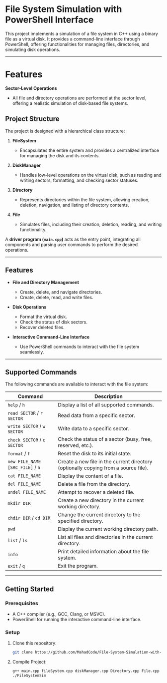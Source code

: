 # File System Simulation with PowerShell Interface  

This project implements a simulation of a file system in C++ using a binary file as a virtual disk. It provides a command-line interface through PowerShell, offering functionalities for managing files, directories, and simulating disk operations.

---

# Features

**Sector-Level Operations**  
  - All file and directory operations are performed at the sector level, offering a realistic simulation of disk-based file systems.

## Project Structure  

The project is designed with a hierarchical class structure:  

1. **FileSystem**  
   - Encapsulates the entire system and provides a centralized interface for managing the disk and its contents.  

2. **DiskManager**  
   - Handles low-level operations on the virtual disk, such as reading and writing sectors, formatting, and checking sector statuses.  

3. **Directory**  
   - Represents directories within the file system, allowing creation, deletion, navigation, and listing of directory contents.  

4. **File**  
   - Simulates files, including their creation, deletion, reading, and writing functionality.  

A **driver program (`main.cpp`)** acts as the entry point, integrating all components and parsing user commands to perform the desired operations.

---

## Features  

- **File and Directory Management**  
  - Create, delete, and navigate directories.  
  - Create, delete, read, and write files.  

- **Disk Operations**  
  - Format the virtual disk.  
  - Check the status of disk sectors.  
  - Recover deleted files.  

- **Interactive Command-Line Interface**  
  - Use PowerShell commands to interact with the file system seamlessly.  

---

## Supported Commands  

The following commands are available to interact with the file system:  

| Command                           | Description                                                                 |
|-----------------------------------|-----------------------------------------------------------------------------|
| `help` / `h`                      | Display a list of all supported commands.                                   |
| `read SECTOR` / `r SECTOR`        | Read data from a specific sector.                                           |
| `write SECTOR` / `w SECTOR`       | Write data to a specific sector.                                            |
| `check SECTOR` / `c SECTOR`       | Check the status of a sector (busy, free, reserved, etc.).                  |
| `format` / `f`                    | Reset the disk to its initial state.                                        |
| `new FILE_NAME [SRC_FILE]` / `n`  | Create a new file in the current directory (optionally copying from a source file). |
| `cat FILE_NAME`                   | Display the content of a file.                                              |
| `del FILE_NAME`                   | Delete a file from the directory.                                           |
| `undel FILE_NAME`                 | Attempt to recover a deleted file.                                          |
| `mkdir DIR`                       | Create a new directory in the current working directory.                    |
| `chdir DIR` / `cd DIR`            | Change the current directory to the specified directory.                    |
| `pwd`                             | Display the current working directory path.                                 |
| `list` / `ls`                     | List all files and directories in the current directory.                    |
| `info`                            | Print detailed information about the file system.                           |
| `exit` / `q`                      | Exit the program.                                                           |

---

## Getting Started  

### Prerequisites  
- A C++ compiler (e.g., GCC, Clang, or MSVC).  
- PowerShell for running the interactive command-line interface.  

### Setup  
1. Clone this repository:
   ```bash
   git clone https://github.com/MahadCode/File-System-Simulation-with-PowerShell-Interface.git

2. Compile Project:
   ```bash
   g++ main.cpp fileSystem.cpp diskManager.cpp Directory.cpp File.cpp -o FileSystemSim
   ./FileSystemSim

